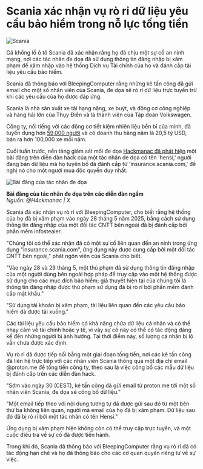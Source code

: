 # Scania xác nhận vụ rò rỉ dữ liệu yêu cầu bảo hiểm trong nỗ lực tống tiền

![Scania](https://www.bleepstatic.com/content/hl-images/2025/06/17/scania.jpg)

Gã khổng lồ ô tô Scania đã xác nhận rằng họ đã chịu một sự cố an ninh mạng, nơi các tác nhân đe dọa đã sử dụng thông tin đăng nhập bị xâm phạm để xâm nhập vào hệ thống Dịch vụ Tài chính của họ và đánh cắp tài liệu yêu cầu bảo hiểm.

Scania đã thông báo với BleepingComputer rằng những kẻ tấn công đã gửi email cho một số nhân viên của Scania, đe dọa sẽ rò rỉ dữ liệu trực tuyến trừ khi các yêu cầu của họ được đáp ứng.

Scania là nhà sản xuất xe tải hạng nặng, xe buýt, và động cơ công nghiệp và hàng hải lớn của Thụy Điển và là thành viên của Tập đoàn Volkswagen.

Công ty, nổi tiếng với các động cơ tiết kiệm nhiên liệu bền bỉ của mình, đã tuyển dụng hơn [59,000 người](https://www.scania.com/group/en/home/about-scania/scania-in-brief/facts-and-figures.html) và có doanh thu hàng năm là 20,5 tỷ USD, bán ra hơn 100,000 xe mỗi năm.

Cuối tuần trước, nền tảng giám sát mối đe dọa [Hackmanac đã phát hiện](https://x.com/H4ckmanac/status/1933102217562562836) một bài đăng trên diễn đàn hack của một tác nhân đe dọa có tên 'hensi,' người đang bán dữ liệu mà họ tuyên bố đã đánh cắp từ 'insurance.scania.com,' đề nghị nó cho một người mua độc quyền duy nhất.

![Bài đăng của tác nhân đe dọa](https://www.bleepstatic.com/images/news/u/1220909/2025/June/forum-post.png)

**Bài đăng của tác nhân đe dọa trên các diễn đàn ngầm**  
_Nguồn: @H4ckmanac | X_

Scania đã xác nhận vụ rò rỉ với BleepingComputer, cho biết rằng hệ thống của họ đã bị xâm phạm vào ngày 28 tháng 5 năm 2025, bằng cách sử dụng thông tin đăng nhập của một đối tác CNTT bên ngoài đã bị đánh cắp bởi phần mềm infostealer.

"Chúng tôi có thể xác nhận đã có một sự cố liên quan đến an ninh trong ứng dụng "insurance.scania.com", ứng dụng này được cung cấp bởi một đối tác CNTT bên ngoài," phát ngôn viên của Scania cho biết.

"Vào ngày 28 và 29 tháng 5, một thủ phạm đã sử dụng thông tin đăng nhập của một người dùng bên ngoài hợp pháp để truy cập vào một hệ thống được sử dụng cho các mục đích bảo hiểm; giả thuyết hiện tại của chúng tôi là thông tin đăng nhập được thủ phạm sử dụng đã bị rò rỉ bởi phần mềm đánh cắp mật khẩu."

"Sử dụng tài khoản bị xâm phạm, tài liệu liên quan đến các yêu cầu bảo hiểm đã được tải xuống."

Các tài liệu yêu cầu bảo hiểm có khả năng chứa dữ liệu cá nhân và có thể nhạy cảm về tài chính hoặc y tế, vì vậy sự cố này có thể có tác động đáng kể đến những người bị ảnh hưởng. Tại thời điểm này, số lượng cá nhân bị lộ vẫn chưa được xác định.

Vụ rò rỉ đã được tiếp nối bằng một giai đoạn tống tiền, nơi các kẻ tấn công đã liên hệ trực tiếp với các nhân viên Scania thông qua một địa chỉ email @proton.me để tống tiền công ty, theo sau là việc công bố các mẫu dữ liệu bị đánh cắp trên các diễn đàn hack.

"Sớm vào ngày 30 (CEST), kẻ tấn công đã gửi email từ proton.me tới một số nhân viên Scania, đe dọa sẽ công bố dữ liệu."

"Một email tiếp theo với nội dung tương tự đã được gửi sau đó từ một bên thứ ba không liên quan, người mà email của họ đã bị xâm phạm. Dữ liệu sau đó đã bị rò rỉ bởi một tác nhân có tên Hensi."

Ứng dụng bị xâm phạm hiện không còn có thể truy cập trực tuyến, và một cuộc điều tra về sự cố đã được tiến hành.

Trong khi đó, Scania đã thông báo với BleepingComputer rằng vụ rò rỉ đã có tác động hạn chế và họ đã thông báo cho các cơ quan quyền riêng tư về sự việc.